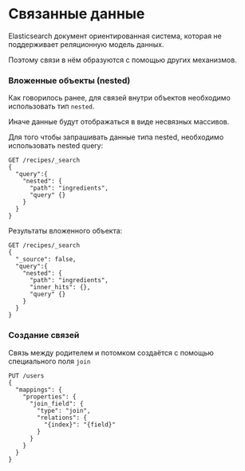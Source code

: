 # Связанные данные

Elasticsearch документ ориентированная система, которая не поддерживает реляционную модель данных.

Поэтому связи в нём образуются с помощью других механизмов.

### Вложенные объекты (nested)

Как говорилось ранее, для связей внутри объектов необходимо использовать тип `nested`.

Иначе данные будут отображаться в виде несвязных массивов.

Для того чтобы запрашивать данные типа nested, необходимо использовать nested query:

```http
GET /recipes/_search
{
  "query":{
    "nested": {
      "path": "ingredients",
      "query" {}
    }
  }
}
```

Результаты вложенного объекта:
```http
GET /recipes/_search
{
  "_source": false,
  "query":{
    "nested": {
      "path": "ingredients",
      "inner_hits": {},
      "query" {}
    }
  }
}
```

### Создание связей

Связь между родителем и потомком создаётся с помощью специального поля `join`

```http
PUT /users
{
  "mappings": {
    "properties": {
      "join_field": {
        "type": "join",
        "relations": {
          "{index}": "{field}"
        }
      }
    }
  }
}
```
